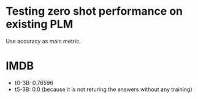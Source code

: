 # Testing zero shot performance on existing PLM
Use accuracy as main metric.

# IMDB
- t0-3B: 0.76596
- t5-3B: 0.0 (because it is not returing the answers without any training)
